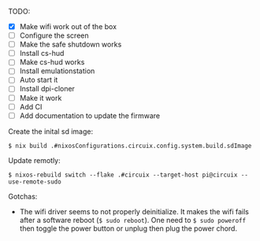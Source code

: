 TODO:
- [X] Make wifi work out of the box
- [ ] Configure the screen
- [ ] Make the safe shutdown works
- [ ] Install cs-hud
- [ ] Make cs-hud works
- [ ] Install emulationstation
- [ ] Auto start it
- [ ] Install dpi-cloner
- [ ] Make it work
- [ ] Add CI
- [ ] Add documentation to update the firmware

Create the inital sd image:
```
$ nix build .#nixosConfigurations.circuix.config.system.build.sdImage
```

Update remotly:
```
$ nixos-rebuild switch --flake .#circuix --target-host pi@circuix --use-remote-sudo
```

Gotchas:
- The wifi driver seems to not properly deinitialize. It makes the wifi fails 
  after a software reboot (`$ sudo reboot`). One need to `$ sudo poweroff` then 
  toggle the power button or unplug then plug the power chord.

